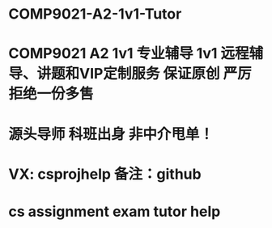 # COMP9021-A2-1v1-Tutor
# COMP9021 A2 1v1 专业辅导 1v1 远程辅导、讲题和VIP定制服务 保证原创 严厉拒绝一份多售
# 源头导师 科班出身 非中介甩单！
# VX: csprojhelp 备注：github
# cs assignment exam tutor help
